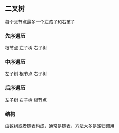 ## 二叉树

每个父节点最多一个左孩子和右孩子

### 先序遍历

根节点 左子树 右子树

### 中序遍历

左子树 根节点 右子树

### 后序遍历

左子树 右子树 根节点

### 结构

由数组或者链表构成，通常是链表，方法大多是递归调用
